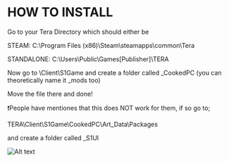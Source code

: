 # HOW TO INSTALL 

Go to your Tera Directory which should either be 

STEAM:  C:\Program Files (x86)\Steam\steamapps\common\Tera

STANDALONE:  C:\Users\Public\Games\[Publisher]\TERA

Now go to \Client\S1Game and create a folder called _CookedPC (you can theoretically name it _mods too)

Move the file there and done!

:exclamation:People have mentiones that this does NOT work for them, if so go to;

TERA\Client\S1Game\CookedPC\Art_Data\Packages

and create a folder called _S1UI

![Alt text](https://i.imgur.com/gZoYQ0c.png?raw=true "Preview")


